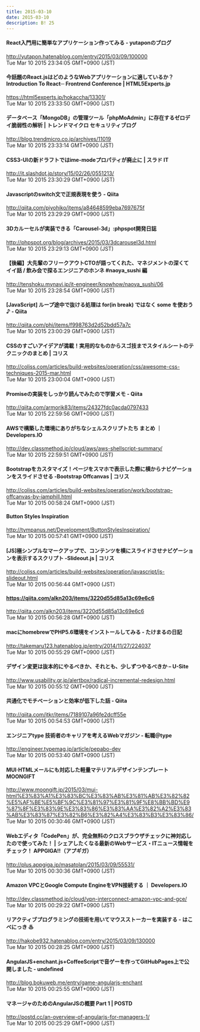 ```yaml
---
title: 2015-03-10
date: 2015-03-10
description: B! 25
---
```


####  React入門用に簡単なアプリケーション作ってみる - yutaponのブログ
http://yutapon.hatenablog.com/entry/2015/03/09/100000<br>
Tue Mar 10 2015 23:34:05 GMT+0900 (JST)<br>


#### 今話題のReact.jsはどのようなWebアプリケーションに適しているか？ Introduction To React─ Frontrend Conference | HTML5Experts.jp
https://html5experts.jp/hokaccha/13301/<br>
Tue Mar 10 2015 23:33:50 GMT+0900 (JST)<br>


#### データベース「MongoDB」の管理ツール「phpMoAdmin」に存在するゼロデイ脆弱性の解析  | トレンドマイクロ セキュリティブログ
http://blog.trendmicro.co.jp/archives/11019<br>
Tue Mar 10 2015 23:33:14 GMT+0900 (JST)<br>


#### CSS3-UIの新ドラフトではime-modeプロパティが廃止に | スラド IT
http://it.slashdot.jp/story/15/02/26/0551213/<br>
Tue Mar 10 2015 23:30:29 GMT+0900 (JST)<br>


#### Javascriptのswitch文で正規表現を使う - Qiita
http://qiita.com/piyohiko/items/a84648599eba7697675f<br>
Tue Mar 10 2015 23:29:29 GMT+0900 (JST)<br>


#### 3Dカルーセルが実装できる「Carousel-3d」:phpspot開発日誌
http://phpspot.org/blog/archives/2015/03/3dcarousel3d.html<br>
Tue Mar 10 2015 23:29:13 GMT+0900 (JST)<br>


#### 【後編】大先輩のフリークアウトCTOが語ってくれた、マネジメントの深くてイイ話 / 飲み会で探るエンジニアのホンネ #naoya_sushi 編
http://tenshoku.mynavi.jp/it-engineer/knowhow/naoya_sushi/06<br>
Tue Mar 10 2015 23:28:54 GMT+0900 (JST)<br>


#### [JavaScript] ループ途中で抜ける処理は for(in break) ではなく some を使おう♪ - Qiita
http://qiita.com/phi/items/f998763d2d52bdd57a7c<br>
Tue Mar 10 2015 23:00:29 GMT+0900 (JST)<br>


####   CSSのすごいアイデアが満載！実用的なものからスゴ技までスタイルシートのテクニックのまとめ | コリス
http://coliss.com/articles/build-websites/operation/css/awesome-css-techniques-2015-mar.html<br>
Tue Mar 10 2015 23:00:04 GMT+0900 (JST)<br>


#### Promiseの実装をしっかり読んでみたので学習メモ - Qiita
http://qiita.com/armorik83/items/24327fdc0acda0797433<br>
Tue Mar 10 2015 22:59:56 GMT+0900 (JST)<br>


#### AWSで構築した環境にありがちなシェルスクリプトたち まとめ ｜ Developers.IO
http://dev.classmethod.jp/cloud/aws/aws-shellscript-summary/<br>
Tue Mar 10 2015 22:59:51 GMT+0900 (JST)<br>


####   Bootstrapをカスタマイズ！ページをスマホで表示した際に横からナビゲーションをスライドさせる -Bootstrap Offcanvas | コリス
http://coliss.com/articles/build-websites/operation/work/bootstrap-offcanvas-by-iamphill.html<br>
Tue Mar 10 2015 00:58:24 GMT+0900 (JST)<br>


#### Button Styles Inspiration
http://tympanus.net/Development/ButtonStylesInspiration/<br>
Tue Mar 10 2015 00:57:41 GMT+0900 (JST)<br>


####   [JS]極シンプルなマークアップで、コンテンツを横にスライドさせナビゲーションを表示するスクリプト -Slideout.js | コリス
http://coliss.com/articles/build-websites/operation/javascript/js-slideout.html<br>
Tue Mar 10 2015 00:56:44 GMT+0900 (JST)<br>


#### https://qiita.com/alkn203/items/3220d55d85a13c69e6c6
http://qiita.com/alkn203/items/3220d55d85a13c69e6c6<br>
Tue Mar 10 2015 00:56:28 GMT+0900 (JST)<br>


#### macにhomebrewでPHP5.6環境をインストールしてみる - たけまるの日記
http://takemaru123.hatenablog.jp/entry/2014/11/27/224037<br>
Tue Mar 10 2015 00:55:29 GMT+0900 (JST)<br>


#### デザイン変更は抜本的にやるべきか、それとも、少しずつやるべきか – U-Site
http://www.usability.gr.jp/alertbox/radical-incremental-redesign.html<br>
Tue Mar 10 2015 00:55:12 GMT+0900 (JST)<br>


#### 共通化でモチベーションと効率が低下した話 - Qiita
http://qiita.com/itkr/items/7189107a96fe2dcff55e<br>
Tue Mar 10 2015 00:54:53 GMT+0900 (JST)<br>


#### エンジニアtype 技術者のキャリアを考えるWebマガジン - 転職＠type
http://engineer.typemag.jp/article/pepabo-dev<br>
Tue Mar 10 2015 00:53:40 GMT+0900 (JST)<br>


#### MUI·HTMLメールにも対応した軽量マテリアルデザインテンプレート MOONGIFT
http://www.moongift.jp/2015/03/mui-html%E3%83%A1%E3%83%BC%E3%83%AB%E3%81%AB%E3%82%82%E5%AF%BE%E5%BF%9C%E3%81%97%E3%81%9F%E8%BB%BD%E9%87%8F%E3%83%9E%E3%83%86%E3%83%AA%E3%82%A2%E3%83%AB%E3%83%87%E3%82%B6%E3%82%A4%E3%83%B3%E3%83%86/<br>
Tue Mar 10 2015 00:30:46 GMT+0900 (JST)<br>


#### Webエディタ「CodePen」が、完全無料のクロスブラウザチェックに神対応したので使ってみた！ | シェアしたくなる最新のWebサービス・ITニュース情報をチェック！ APPGIGA!!（アプギガ）
http://plus.appgiga.jp/masatolan/2015/03/09/55531/<br>
Tue Mar 10 2015 00:30:36 GMT+0900 (JST)<br>


#### Amazon VPCとGoogle Compute EngineをVPN接続する ｜ Developers.IO
http://dev.classmethod.jp/cloud/vpn-interconnect-amazon-vpc-and-gce/<br>
Tue Mar 10 2015 00:29:22 GMT+0900 (JST)<br>


#### リアクティブプログラミングの技術を用いてマウスストーカーを実装する - はこべにっき ♨
http://hakobe932.hatenablog.com/entry/2015/03/09/130000<br>
Tue Mar 10 2015 00:28:25 GMT+0900 (JST)<br>


#### AngularJS+enchant.js+CoffeeScriptで音ゲーを作ってGitHubPages上で公開しました - undefined
http://blog.bokuweb.me/entry/game-angularjs-enchant<br>
Tue Mar 10 2015 00:25:55 GMT+0900 (JST)<br>


#### マネージャのためのAngularJSの概要 Part 1 | POSTD
http://postd.cc/an-overview-of-angularjs-for-managers-1/<br>
Tue Mar 10 2015 00:25:29 GMT+0900 (JST)<br>


